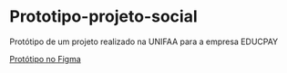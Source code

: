 # Prototipo-projeto-social
Protótipo de um projeto realizado na UNIFAA para a empresa EDUCPAY

[Protótipo no Figma]([LINK_DO_FIGMA](https://www.figma.com/proto/u03CcSTqWGLQitOwyCKLaC/Projeto-Social?node-id=426-111&t=U5Qj5opNslqBJqWi-0&scaling=min-zoom&content-scaling=fixed&page-id=418%3A110&starting-point-node-id=426%3A111&show-proto-sidebar=1))
